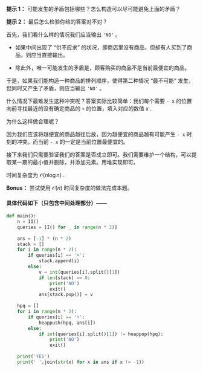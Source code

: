**提示 1：** 可能发生的矛盾包括哪些？怎么构造可以尽可能避免上面的矛盾？

**提示 2：** 最后怎么检验你给的答案对不对？

首先，我们看什么样的情况我们应当输出 `'NO'` 。

- 如果中间出现了 “供不应求” 的状况，即商店里没有商品，但却有人买到了商品，则应当直接输出。

- 除此外，唯一可能发生的矛盾是，顾客购买的商品不是当前最便宜的商品。

于是，如果我们能构造一种商品的排列顺序，使得第二种情况 “最不可能” 发生，但同时又产生了矛盾，则应当输出 `'NO'` 。

什么情况下最难发生这种冲突呢？答案实际比较简单：我们每个需要 `- x` 的位置向前寻找最近的没有确定商品的 `+` 的位置，填入对应的数值 $x$ .

为什么这样做合理呢？

因为我们应该将越便宜的商品越往后放，因为越便宜的商品越有可能产生 `- x` 时刻的冲突。而当前 `- x` 的一定是当前位置最便宜的。

接下来我们只需要验证我们的答案是否成立即可。我们需要维护一个结构，可以提取某一期的最小值并删除，并添加元素。用堆实现即可。

时间复杂度为 $\mathcal{O}(n\log n)$ .

**Bonus：** 尝试使用 $\mathcal{O}(n)$ 时间复杂度的做法完成本题。

#### 具体代码如下（只包含中间处理部分）——

```Python []
def main():
    n = II()
    queries = [I() for _ in range(n * 2)]
    
    ans = [-1] * (n * 2)
    stack = []
    for i in range(n * 2):
        if queries[i] == '+':
            stack.append(i)
        else:
            v = int(queries[i].split()[1])
            if len(stack) == 0:
                print('NO')
                exit()
            ans[stack.pop()] = v
    
    hpq = []
    for i in range(n * 2):
        if queries[i] == '+':
            heappush(hpq, ans[i])
        else:
            if int(queries[i].split()[1]) != heappop(hpq):
                print('NO')
                exit()
    
    print('YES')
    print(' '.join(str(x) for x in ans if x != -1))
```
